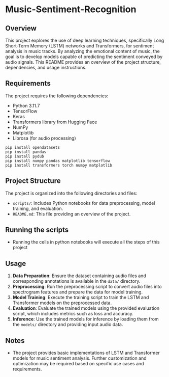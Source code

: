 # Music-Sentiment-Recognition

## Overview
This project explores the use of deep learning techniques, specifically Long Short-Term Memory (LSTM) networks and Transformers, for sentiment analysis in music tracks. By analyzing the emotional content of music, the goal is to develop models capable of predicting the sentiment conveyed by audio signals. This README provides an overview of the project structure, dependencies, and usage instructions.

## Requirements

The project requires the following dependencies:
- Python 3.11.7
- TensorFlow
- Keras
- Transformers library from Hugging Face
- NumPy
- Matplotlib
- Librosa (for audio processing)


```
pip install opendatasets
pip install pandas
pip install pydub
pip install numpy pandas matplotlib tensorflow
pip install transformers torch numpy matplotlib
```





## Project Structure
The project is organized into the following directories and files:
- `scripts/`: Includes Python notebooks for data preprocessing, model training, and evaluation.
- `README.md`: This file providing an overview of the project.


## Running the scripts
- Running the cells in python notebooks will execute all the steps of this project


## Usage
1. **Data Preparation**: Ensure the dataset containing audio files and corresponding annotations is available in the `data/` directory.
2. **Preprocessing**: Run the preprocessing script to convert audio files into spectrogram features and prepare the data for model training.
3. **Model Training**: Execute the training script to train the LSTM and Transformer models on the preprocessed data.
4. **Evaluation**: Evaluate the trained models using the provided evaluation script, which includes metrics such as loss and accuracy.
5. **Inference**: Use the trained models for inference by loading them from the `models/` directory and providing input audio data.

## Notes
- The project provides basic implementations of LSTM and Transformer models for music sentiment analysis. Further customization and optimization may be required based on specific use cases and requirements.


